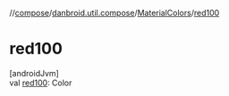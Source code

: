 //[compose](../../../index.md)/[danbroid.util.compose](../index.md)/[MaterialColors](index.md)/[red100](red100.md)

# red100

[androidJvm]\
val [red100](red100.md): Color
